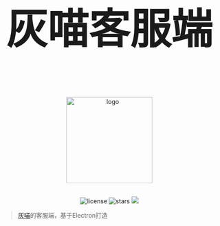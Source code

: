 <div align="center">
<h1 style="font-size:10vw"><h1 style="font-size:10vw">灰喵客服端</h1><br></h1>
<p align='center'>
<img src='https://i.postimg.cc/QNPmws3g/00131-716747303-2.png' width='200' alt='logo' aling='middle'/>
</p>

<br />
<img src="https://img.shields.io/github/license/FrandreJoestar/BWC-Client" alt="license">
<img src="https://img.shields.io/github/stars/FrandreJoestar/BWC-Client" alt="stars">
<img src="https://img.shields.io/badge/Electron+JavaScript-green">
</div>
</p>

> [灰喵](https://github.com/Lixeer/Black-White-Cat)的客服端，基于Electron打造
